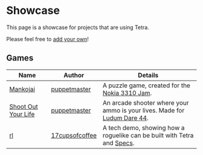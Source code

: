 # Showcase

This page is a showcase for projects that are using Tetra.

Please feel free to [add your own](https://github.com/17cupsofcoffee/tetra/edit/master/docs/showcase.md)!

## Games

| Name | Author | Details |
| --- | --- | --- |
| [Mankojai](https://puppetmaster.itch.io/mankojai) | [puppetmaster](https://puppetmaster.itch.io) | A puzzle game, created for the [Nokia 3310 Jam](https://itch.io/jam/3310jam). | 
| [Shoot Out Your Life](https://puppetmaster.itch.io/shoot-out-your-life) | [puppetmaster](https://puppetmaster.itch.io) | An arcade shooter where your ammo is your lives. Made for [Ludum Dare 44](https://ldjam.com/events/ludum-dare/44). | 
| [rl](https://github.com/17cupsofcoffee/rl) | [17cupsofcoffee](https://github.com/17cupsofcoffee) | A tech demo, showing how a roguelike can be built with Tetra and [Specs](https://github.com/slide-rs/specs). |
